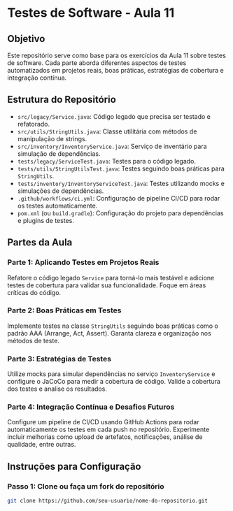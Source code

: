 # Testes de Software - Aula 11

## Objetivo
Este repositório serve como base para os exercícios da Aula 11 sobre testes de software. Cada parte aborda diferentes aspectos de testes automatizados em projetos reais, boas práticas, estratégias de cobertura e integração contínua.

## Estrutura do Repositório

- `src/legacy/Service.java`: Código legado que precisa ser testado e refatorado.
- `src/utils/StringUtils.java`: Classe utilitária com métodos de manipulação de strings.
- `src/inventory/InventoryService.java`: Serviço de inventário para simulação de dependências.
- `tests/legacy/ServiceTest.java`: Testes para o código legado.
- `tests/utils/StringUtilsTest.java`: Testes seguindo boas práticas para `StringUtils`.
- `tests/inventory/InventoryServiceTest.java`: Testes utilizando mocks e simulações de dependências.
- `.github/workflows/ci.yml`: Configuração de pipeline CI/CD para rodar os testes automaticamente.
- `pom.xml` (ou `build.gradle`): Configuração do projeto para dependências e plugins de testes.

## Partes da Aula

### Parte 1: Aplicando Testes em Projetos Reais
Refatore o código legado `Service` para torná-lo mais testável e adicione testes de cobertura para validar sua funcionalidade. Foque em áreas críticas do código.

### Parte 2: Boas Práticas em Testes
Implemente testes na classe `StringUtils` seguindo boas práticas como o padrão AAA (Arrange, Act, Assert). Garanta clareza e organização nos métodos de teste.

### Parte 3: Estratégias de Testes
Utilize mocks para simular dependências no serviço `InventoryService` e configure o JaCoCo para medir a cobertura de código. Valide a cobertura dos testes e analise os resultados.

### Parte 4: Integração Contínua e Desafios Futuros
Configure um pipeline de CI/CD usando GitHub Actions para rodar automaticamente os testes em cada push no repositório. Experimente incluir melhorias como upload de artefatos, notificações, análise de qualidade, entre outras.

## Instruções para Configuração

### Passo 1: Clone ou faça um fork do repositório
```bash
git clone https://github.com/seu-usuario/nome-do-repositorio.git